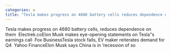 ```yaml
---
categories: a
title: "Tesla makes progress on 4680 battery cells reduces dependence on them  Electrekco"
---
```

Tesla makes progress on 4680 battery cells, reduces dependence on them&nbsp;&nbsp;Electrek.coElon Musk makes eye-opening statements on Tesla"s earnings call&nbsp;&nbsp;Fox BusinessTesla stock falls, EV maker reiterates demand for Q4&nbsp;&nbsp;Yahoo FinanceElon Musk says China is in ‘recession of so